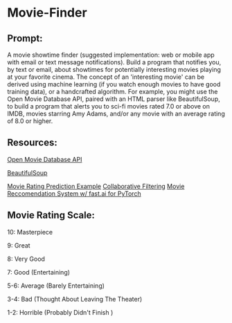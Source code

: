 # Movie-Finder
## Prompt:
A movie showtime finder (suggested implementation: web or mobile app with email or text message notifications). Build a program that notifies you, by text or email, about showtimes for potentially interesting movies playing at your favorite cinema. The concept of an 'interesting movie' can be derived using machine learning (if you watch enough movies to have good training data), or a handcrafted algorithm. For example, you might use the Open Movie Database API, paired with an HTML parser like BeautifulSoup, to build a program that alerts you to sci-fi movies rated 7.0 or above on IMDB, movies starring Amy Adams, and/or any movie with an average rating of 8.0 or higher.


## Resources:
[Open Movie Database API](http://www.omdbapi.com/)

[BeautifulSoup](https://www.crummy.com/software/BeautifulSoup/bs4/doc/)

[Movie Rating Prediction Example](https://www.kaggle.com/sherinclaudia/movie-rating-prediction/notebook/)
[Collaborative Filtering](https://codeburst.io/explanation-of-recommender-systems-in-information-retrieval-13077e1d916c)
[Movie Reccomendation System w/ fast.ai for PyTorch](https://towardsdatascience.com/fast-ai-season-1-episode-5-1-movie-recommendation-using-fastai-a53ed8e41269)


## Movie Rating Scale:
10: Masterpiece

9: Great

8: Very Good

7: Good (Entertaining)

5-6: Average (Barely Entertaining)

3-4: Bad (Thought About Leaving The Theater)

1-2: Horrible (Probably Didn't Finish )

